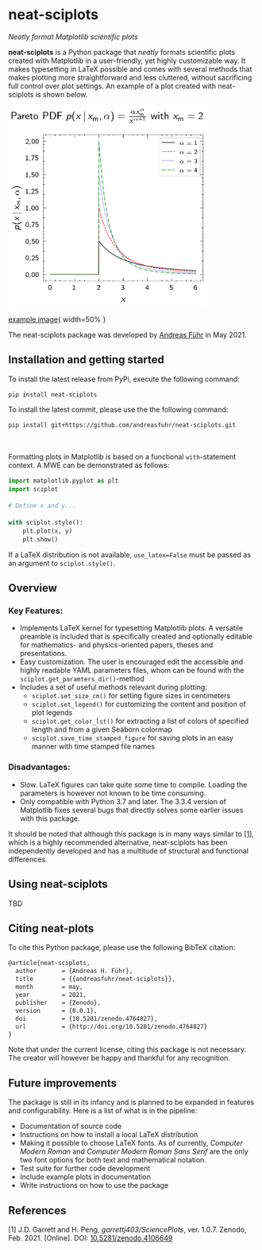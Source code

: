 # neat-sciplots
*Neatly format Matplotlib scientific plots*

**neat-sciplots** is a Python package that *neatly* formats scientific plots created with Matplotlib in a 
user-friendly, yet highly customizable way.
It makes typesetting in LaTeX possible and comes with several methods that makes plotting more 
straightforward and less cluttered, without sacrificing full control over plot settings.
An example of a plot created with neat-sciplots is shown below.

<img src="example_plots/Line_plot_2021-05-15T19.03.png" alt="example_plot" width="400"/>

[example image](./example_plots/Line_plot_2021-05-15T19.03.png){ width=50% }

The neat-sciplots package was developed by [Andreas Führ](https://www.linkedin.com/in/fuhrandreas/) in May 2021.

## Installation and getting started
To install the latest release from PyPi, execute the following command:
```
pip install neat-sciplots
```
To install the latest commit, please use the the following command:
```
pip install git+https://github.com/andreasfuhr/neat-sciplots.git
```

<br/><br/>
Formatting plots in Matplotlib is based on a functional `with`-statement context. A MWE can be demonstrated as follows:
```python
import matplotlib.pyplot as plt
import sciplot

# Define x and y...

with sciplot.style():
    plt.plot(x, y)
    plt.show()
```
If a LaTeX distribution is not available, `use_latex=False` must be passed as an argument to `sciplot.style()`.


## Overview

### Key Features:
* Implements LaTeX kernel for typesetting Matplotlib plots. A versatile preamble is included that is specifically 
created and optionally editable for mathematics- and physics-oriented papers, theses and presentations.
* Easy customization. The user is encouraged edit the accessible and highly readable YAML parameters files, whom can 
be found with the `sciplot.get_paramters_dir()`-method
* Includes a set of useful methods relevant during plotting:
    * `sciplot.set_size_cm()` for setting figure sizes in centimeters
    * `sciplot.set_legend()` for customizing the content and position of plot legends
    * `sciplot.get_color_lst()` for extracting a list of colors of specified length and from a given Seaborn colormap
    * `sciplot.save_time_stamped_figure` for saving plots in an easy manner with time stamped file names


### Disadvantages:
* Slow. LaTeX figures can take quite some time to compile. Loading the parameters is however not known to be time 
consuming.
* Only compatible with Python 3.7 and later. The 3.3.4 version of Matplotlib fixes several bugs that directly solves 
some earlier issues with this package. 






It should be noted that although this package is in many ways similar to [[1]](#1), which is a highly recommended 
alternative, neat-sciplots has been independently developed and has a multitude of structural and functional differences.


## Using neat-sciplots

TBD


## Citing neat-plots

To cite this Python package, please use the following BibTeX citation:

```
@article{neat-sciplots,
  author       = {Andreas H. Führ},
  title        = {{andreasfuhr/neat-sciplots}},
  month        = may,
  year         = 2021,
  publisher    = {Zenodo},
  version      = {0.0.1},
  doi          = {10.5281/zenodo.4764827},
  url          = {http://doi.org/10.5281/zenodo.4764827}
}
```
Note that under the current license, citing this package is not necessary. The creator will however be happy and 
thankful for any recognition.


## Future improvements

The package is still in its infancy and is planned to be expanded in features and configurability. Here is a list of 
what is in the pipeline:
* Documentation of source code
* Instructions on how to install a local LaTeX distribution
* Making it possible to choose LaTeX fonts. As of currently, *Computer Modern Roman* and *Computer Modern Roman Sans 
Serif* are the only two font options for both text and mathematical notation.
* Test suite for further code development
* Include example plots in documentation
* Write instructions on how to use the package


## References
<a id="1">[1]</a>
J.D. Garrett and H. Peng,
*garrettj403/SciencePlots*,
ver. 1.0.7.
Zenodo,
Feb. 2021.
\[Online].
DOI: [10.5281/zenodo.4106649](http://doi.org/10.5281/zenodo.4106649)